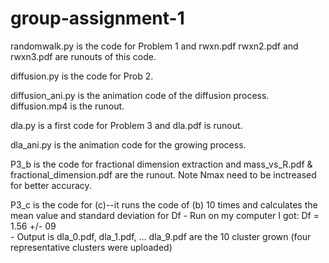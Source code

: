 # group-assignment-1

randomwalk.py  is the code for Problem 1 and rwxn.pdf rwxn2.pdf and rwxn3.pdf are runouts of this code.

diffusion.py is the code for Prob 2.

diffusion_ani.py is the animation code of the diffusion process. diffusion.mp4 is the runout.

dla.py is a first code for Problem 3 and dla.pdf is runout.

dla_ani.py is the animation code for the growing process. 

P3_b is the code for fractional dimension extraction and mass_vs_R.pdf & fractional_dimension.pdf are the runout. Note Nmax need to be inctreased for better accuracy.

P3_c is the code for (c)--it runs the code of (b) 10 times and calculates the mean value and standard deviation for Df
	- Run on my computer I got: Df =  1.56 +/- 09  
	- Output is dla_0.pdf, dla_1.pdf, ... dla_9.pdf are the 10 cluster grown (four representative clusters were uploaded)
